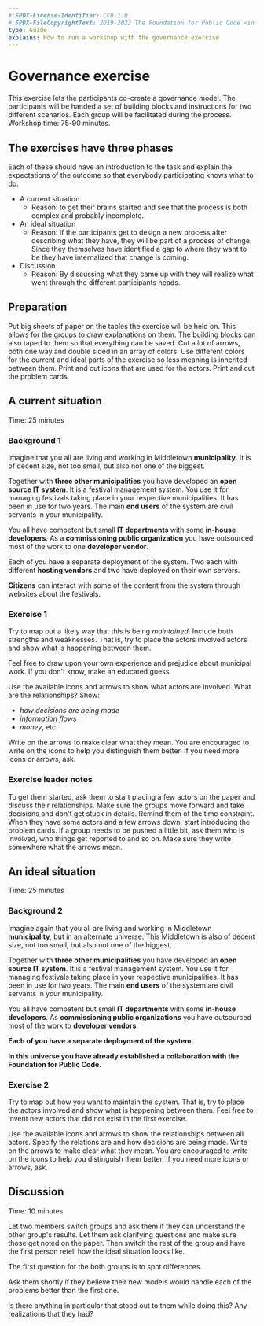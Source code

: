 ```yaml
---
# SPDX-License-Identifier: CC0-1.0
# SPDX-FileCopyrightText: 2019-2023 The Foundation for Public Code <info@publiccode.net>
type: Guide
explains: How to run a workshop with the governance exercise
---
```


# Governance exercise

This exercise lets the participants co-create a governance model.
The participants will be handed a set of building blocks and instructions for two different scenarios.
Each group will be facilitated during the process. Workshop time: 75-90 minutes.

## The exercises have three phases

Each of these should have an introduction to the task and explain the expectations of the outcome so that everybody participating knows what to do.

* A current situation
  * Reason: to get their brains started and see that the process is both complex and probably incomplete.
* An ideal situation
  * Reason: If the participants get to design a new process after describing what they have, they will be part of a process of change. Since they themselves have identified a gap to where they want to be they have internalized that change is coming.
* Discussion
  * Reason: By discussing what they came up with they will realize what went through the different participants heads.

## Preparation

Put big sheets of paper on the tables the exercise will be held on.
This allows for the groups to draw explanations on them.
The building blocks can also taped to them so that everything can be saved.
Cut a lot of arrows, both one way and double sided in an array of colors.
Use different colors for the current and ideal parts of the exercise so less meaning is inherited between them.
Print and cut icons that are used for the actors.
Print and cut the problem cards.

## A current situation

Time: 25 minutes

### Background 1

Imagine that you all are living and working in Middletown **municipality**.
It is of decent size, not too small, but also not one of the biggest.

Together with **three other municipalities** you have developed an **open source IT system**.
It is a festival management system.
You use it for managing festivals taking place in your respective municipalities.
It has been in use for two years.
The main **end users** of the system are civil servants in your municipality.

You all have competent but small **IT departments** with some **in-house developers**.
As a **commissioning public organization** you have outsourced most of the work to one **developer vendor**.

Each of you have a separate deployment of the system.
Two each with different **hosting vendors** and two have deployed on their own servers.

**Citizens** can interact with some of the content from the system through websites about the festivals.

### Exercise 1

Try to map out a likely way that this is being _maintained_.
Include both strengths and weaknesses.
That is, try to place the actors involved actors and show what is happening between them.

Feel free to draw upon your own experience and prejudice about municipal work.
If you don't know, make an educated guess.

Use the available icons and arrows to show what actors are involved.
What are the relationships?
Show:

* _how decisions are being made_
* _information flows_
* _money_, etc.

Write on the arrows to make clear what they mean.
You are encouraged to write on the icons to help you distinguish them better.
If you need more icons or arrows, ask.

### Exercise leader notes

To get them started, ask them to start placing a few actors on the paper and discuss their relationships.
Make sure the groups move forward and take decisions and don't get stuck in details.
Remind them of the time constraint.
When they have some actors and a few arrows down, start introducing the problem cards.
If a group needs to be pushed a little bit, ask them who is involved, who things get reported to and so on.
Make sure they write somewhere what the arrows mean.

## An ideal situation

Time: 25 minutes

### Background 2

Imagine again that you all are living and working in Middletown **municipality**, but in an alternate universe.
This Middletown is also of decent size, not too small, but also not one of the biggest.

Together with **three other municipalities** you have developed an **open source IT system**.
It is a festival management system.
You use it for managing festivals taking place in your respective municipalities.
It has been in use for two years.
The main **end users** of the system are civil servants in your municipality.

You all have competent but small **IT departments** with some **in-house developers**.
As **commissioning public organizations** you have outsourced most of the work to **developer vendors**.

**Each of you have a separate deployment of the system.**

**In this universe you have already established a collaboration with the Foundation for Public Code.**

### Exercise 2

Try to map out how you want to maintain the system.
That is, try to place the actors involved and show what is happening between them.
Feel free to invent new actors that did not exist in the first exercise.

Use the available icons and arrows to show the relationships between all actors.
Specify the relations are and how decisions are being made.
Write on the arrows to make clear what they mean.
You are encouraged to write on the icons to help you distinguish them better.
If you need more icons or arrows, ask.

## Discussion

Time: 10 minutes

Let two members switch groups and ask them if they can understand the other group's results.
Let them ask clarifying questions and make sure those get noted on the paper.
Then switch the rest of the group and have the first person retell how the ideal situation looks like.

The first question for the both groups is to spot differences.

Ask them shortly if they believe their new models would handle each of the problems better than the first one.

Is there anything in particular that stood out to them while doing this? Any realizations that they had?
